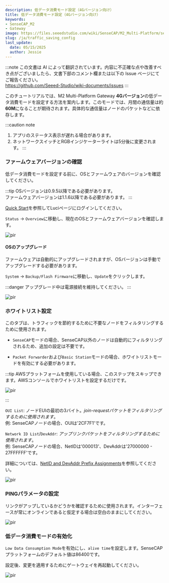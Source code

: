 ```yaml
---
description: 低データ消費モード設定（4Gバージョン向け）
title: 低データ消費モード設定（4Gバージョン向け）
keywords:
- SenseCAP_M2
- Gateway
image: https://files.seeedstudio.com/wiki/SenseCAP/M2_Multi-Platform/sensecap_m2.jpg
slug: /ja/traffic_saving_config
last_update:
  date: 05/15/2025
  author: Jessie
---
```

:::note
この文書は AI によって翻訳されています。内容に不正確な点や改善すべき点がございましたら、文書下部のコメント欄または以下の Issue ページにてご報告ください。  
https://github.com/Seeed-Studio/wiki-documents/issues
:::

このチュートリアルでは、M2 Multi-Platform Gateway **4Gバージョン**の低データ消費モードを設定する方法を案内します。このモードでは、月間の通信量は約**60M**になることが期待されます。具体的な通信量はノードのパケットなどに依存します。

:::caution note
1. アプリのステータス表示が遅れる場合があります。
2. ネットワークスイッチとRGBインジケーターライトは5分後に変更されます。
:::

### ファームウェアバージョンの確認

低データ消費モードを設定する前に、OSとファームウェアのバージョンを確認してください。

:::tip
OSバージョンは0.9.5以降である必要があります。<br/>
ファームウェアバージョンは1.1.6以降である必要があります。
:::

[Quick Start](https://wiki.seeedstudio.com/ja/quick_start_with_M2_MP/)を参照してLuciページにログインしてください。

`Status` -> `Overview`に移動し、現在のOSとファームウェアバージョンを確認します。

<p style={{textAlign: 'center'}}><img src="https://files.seeedstudio.com/wiki/SenseCAP/M2_Multi-Platform/version-check.png" alt="pir" width={800} height="auto" /></p>

#### OSのアップグレード

ファームウェアは自動的にアップグレードされますが、OSバージョンは手動でアップグレードする必要があります。

`System` -> `Backup/Flash Firmware`に移動し、`Update`をクリックします。

:::danger
アップグレード中は電源接続を維持してください。
:::

<p style={{textAlign: 'center'}}><img src="https://files.seeedstudio.com/wiki/SenseCAP/M2_Multi-Platform/online-update.png" alt="pir" width={800} height="auto" /></p>

### ホワイトリスト設定

このタブは、トラフィックを節約するために不要なノードをフィルタリングするために使用されます。

* `SenseCAP`モードの場合、SenseCAP以外のノードは自動的にフィルタリングされるため、追加の設定は不要です。

* `Packet Forwarder`および`Basic Station`モードの場合、ホワイトリストモードを有効にする必要があります。

:::tip
AWSプラットフォームを使用している場合、このステップをスキップできます。AWSコンソールでホワイトリストを設定するだけです。
<p style={{textAlign: 'center'}}><img src="https://files.seeedstudio.com/wiki/SenseCAP/M2_Multi-Platform/aws-white-list.png" alt="pir" width={600} height="auto" /></p>
:::

`OUI List`: ノードEUIの最初の3バイト。*join-requestパケットをフィルタリングするために使用されます*。<br/>
例: SenseCAPノードの場合、OUIは'2CF7F1'です。

`Network ID List`/`DevAddr`: *アップリンクパケットをフィルタリングするために使用されます*。<br/>
例: SenseCAPノードの場合、NetIDは'000013'、DevAddrは'27000000 - 27FFFFFF'です。

詳細については、[NetID and DevAddr Prefix Assignments](https://www.thethingsnetwork.org/docs/lorawan/prefix-assignments/)を参照してください。

<p style={{textAlign: 'center'}}><img src="https://files.seeedstudio.com/wiki/SenseCAP/M2_Multi-Platform/white-list-config.png" alt="pir" width={800} height="auto" /></p>

### PINGパラメータの設定

リンクがアップしているかどうかを確認するために使用されます。インターフェースが常にオンラインであると仮定する場合は空白のままにしてください。

<p style={{textAlign: 'center'}}><img src="https://files.seeedstudio.com/wiki/SenseCAP/M2_Multi-Platform/mwan3.png" alt="pir" width={800} height="auto" /></p>

### 低データ消費モードの有効化

`Low Data Consumption Mode`を有効にし、`alive time`を設定します。SenseCAPプラットフォームのデフォルト値は86400です。

設定後、変更を適用するためにゲートウェイを再起動してください。

<p style={{textAlign: 'center'}}><img src="https://files.seeedstudio.com/wiki/SenseCAP/M2_Multi-Platform/mode-enable.png" alt="pir" width={800} height="auto" /></p>